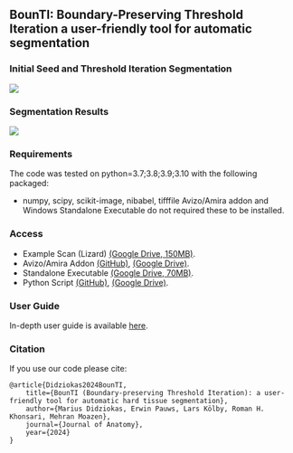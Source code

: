 ## BounTI: Boundary-Preserving Threshold Iteration a user-friendly tool for automatic segmentation
### Initial Seed and Threshold Iteration Segmentation
![](https://github.com/Didziokas/BounTI/blob/main/Lizard%20rotate%20resize.gif)

### Segmentation Results
![](https://github.com/Didziokas/BounTI/blob/main/Lizard%20explosion.gif)

### Requirements

The code was tested on python=3.7;3.8;3.9;3.10 with the following packaged:
- numpy, scipy, scikit-image, nibabel, tifffile
Avizo/Amira addon and Windows Standalone Executable do not required these to be installed.

### Access

- Example Scan (Lizard) [(Google Drive, 150MB)](https://drive.google.com/file/d/1UmZ710h3OIylqJ-gCHMBGhXw-mKLSIs6/view?usp=drive_link).
- Avizo/Amira Addon [(GitHub)](https://github.com/Didziokas/BounTI/blob/main/Avizo-Amira%20Addon/BounTI.pyscro), [(Google Drive)](https://drive.google.com/file/d/1Bve7ZHuCLbmBp09UOBVaYg1MSxDZkXqf/view?usp=drive_link).
- Standalone Executable [(Google Drive, 70MB)](https://drive.google.com/drive/folders/1bn20Z5Ox2QUURDm16Qcq7JMmXLVORkhi?usp=drive_link).
- Python Script [(GitHub)](https://github.com/Didziokas/BounTI/tree/main/Python%20Script), [(Google Drive)](https://drive.google.com/drive/folders/1SVpdfeJhGyz7V_i7r5Wg8LZJX7K0R_dN?usp=drive_link).

### User Guide

In-depth user guide is available [here](https://github.com/Didziokas/BounTI/blob/main/BounTI%20User%20Manual.pdf).

### Citation
If you use our code please cite:
```text
@article{Didziokas2024BounTI, 
    title={BounTI (Boundary-preserving Threshold Iteration): a user-friendly tool for automatic hard tissue segmentation}, 
    author={Marius Didziokas, Erwin Pauws, Lars Kölby, Roman H. Khonsari, Mehran Moazen},
    journal={Journal of Anatomy},
    year={2024}
}
